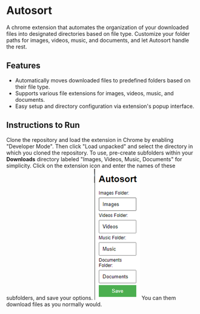 # Autosort

A chrome extension that automates the organization of your downloaded files into designated directories based on file type. Customize your folder paths for images, videos, music, and documents, and let Autosort handle the rest.

## Features
- Automatically moves downloaded files to predefined folders based on their file type.
- Supports various file extensions for images, videos, music, and documents.
- Easy setup and directory configuration via extension's popup interface.

## Instructions to Run
Clone the repository and load the extension in Chrome by enabling "Developer Mode". Then click "Load unpacked" and select the directory in which you cloned the repository. To use, pre-create subfolders within your **Downloads** directory labeled "Images, Videos, Music, Documents" for simplicity. Click on the extension icon and enter the names of these subfolders, and save your options. 
![alt text](image.png)
You can them download files as you normally would. 
